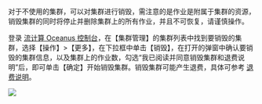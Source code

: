 对于不使用的集群，可以对集群进行销毁，需注意的是作业是附属于集群的资源，销毁集群的同时将停止并删除集群上的所有作业，并且不可恢复，请谨慎操作。

登录 [流计算 Oceanus 控制台](https://console.cloud.tencent.com/oceanus)，在【集群管理】的集群列表中找到要销毁的集群，选择【操作】>【更多】，在下拉框中单击【销毁】，在打开的弹窗中确认要销毁的集群信息，以及集群上的作业数，勾选“我已阅读并同意销毁集群和退费说明”后，即可单击【确定】开始销毁集群。销毁集群可能产生退费，具体可参考 [退费说明](https://cloud.tencent.com/document/product/849/50420)。

![](https://main.qcloudimg.com/raw/caea2073dce9187cde202cdab13e7835.png)
